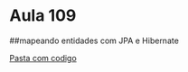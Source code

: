 # Aula 109

##mapeando entidades com JPA e Hibernate

[Pasta com codigo](/src/main/java/com/aula109/example)

